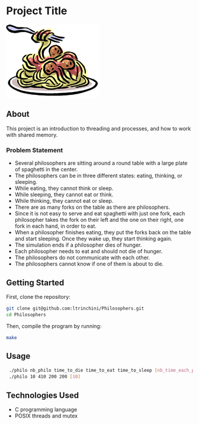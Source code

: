 # Project Title

<div style="display" align="left">
<img src="./rscs/Spaghetti.png" width="50%">
</div>

## About <a name = "about"></a>

This project is an introduction to threading and processes, and how to work with shared memory.

### Problem Statement
- Several philosophers are sitting around a round table with a large plate of spaghetti in the center.
- The philosophers can be in three different states: eating, thinking, or sleeping.
- While eating, they cannot think or sleep.
- While sleeping, they cannot eat or think.
- While thinking, they cannot eat or sleep.
- There are as many forks on the table as there are philosophers.
- Since it is not easy to serve and eat spaghetti with just one fork, each philosopher takes the fork on their left and the one on their right, one fork in each hand, in order to eat.
- When a philosopher finishes eating, they put the forks back on the table and start sleeping. Once they wake up, they start thinking again.
- The simulation ends if a philosopher dies of hunger.
- Each philosopher needs to eat and should not die of hunger.
- The philosophers do not communicate with each other.
- The philosophers cannot know if one of them is about to die.

## Getting Started

First, clone the repository:

```` bash
git clone git@github.com:ltrinchini/Philosophers.git
cd Philosophers
````

Then, compile the program by running:
````bash
make
````

## Usage <a name = "usage"></a>

````bash
 ./philo nb_philo time_to_die time_to_eat time_to_sleep [nb_time_each_philo_must_eat]
 ./philo 10 410 200 200 [10]
````

## Technologies Used

- C programming language
- POSIX threads and mutex
